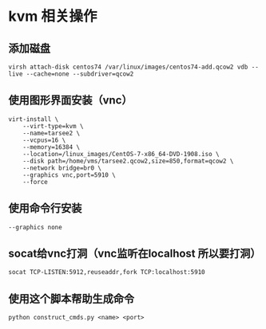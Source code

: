 # kvm 相关操作

## 添加磁盘

    virsh attach-disk centos74 /var/linux/images/centos74-add.qcow2 vdb --live --cache=none --subdriver=qcow2

## 使用图形界面安装（vnc）

    virt-install \
        --virt-type=kvm \
        --name=tarsee2 \
        --vcpus=16 \
        --memory=16384 \
        --location=/linux_images/CentOS-7-x86_64-DVD-1908.iso \
        --disk path=/home/vms/tarsee2.qcow2,size=850,format=qcow2 \
        --network bridge=br0 \
        --graphics vnc,port=5910 \
        --force

## 使用命令行安装

    --graphics none

## socat给vnc打洞（vnc监听在localhost 所以要打洞）

    socat TCP-LISTEN:5912,reuseaddr,fork TCP:localhost:5910

## 使用这个脚本帮助生成命令

    python construct_cmds.py <name> <port>